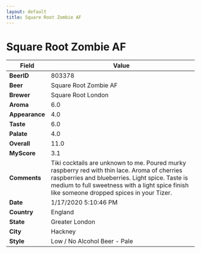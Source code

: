 ```yaml
---
layout: default
title: Square Root Zombie AF
---
```


# Square Root Zombie AF

| Field         | Value     |
|---------------|-----------|
| **BeerID** | 803378 |
| **Beer** | Square Root Zombie AF |
| **Brewer** | Square Root London |
| **Aroma** | 6.0 |
| **Appearance** | 4.0 |
| **Taste** | 6.0 |
| **Palate** | 4.0 |
| **Overall** | 11.0 |
| **MyScore** | 3.1 |
| **Comments** | Tiki cocktails are unknown to me.  Poured murky raspberry red with thin lace. Aroma of cherries raspberries and blueberries. Light spice. Taste is medium to full sweetness with a light spice finish like someone dropped spices in your Tizer. |
| **Date** | 1/17/2020 5:10:46 PM |
| **Country** | England |
| **State** | Greater London |
| **City** | Hackney |
| **Style** | Low / No Alcohol Beer - Pale |
